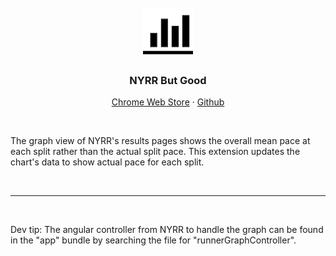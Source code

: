 
<br>

<div align="center">
  <a href="https://github.com/tedbrakob/nyrr-pace-chart-but-good">
    <img src="images/icon.jpeg" alt="Logo" width="80" height="80">
  </a>

  <h3 align="center">NYRR But Good</h3>

  <p align="center">
    <a href="https://chrome.google.com/webstore/detail/nyrr-pace-chart-but-good/geoakillbohhijpiofbfakijiabaadff">Chrome Web Store</a>
    ·
    <a href="https://github.com/tedbrakob/nyrr-pace-chart-but-good">Github</a>
  </p>
</div>

<br>

The graph view of NYRR's results pages shows the overall mean pace at each split rather than the actual split pace.  This extension updates the chart's data to show actual pace for each split.

<br>

---

<br>

Dev tip:
The angular controller from NYRR to handle the graph can be found in the "app" bundle by searching the file for "runnerGraphController".